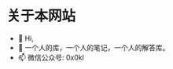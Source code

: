 # 关于本网站

- 👋 Hi,
- 👀 一个人的库，一个人的笔记，一个人的解答库。
- 📫 微信公众号: 0x0kl 

<!---
0xkl/0xkl is a ✨ special ✨ repository because its `README.md` (this file) appears on your GitHub profile.
You can click the Preview link to take a look at your changes.
--->

